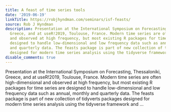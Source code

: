 ```yaml
---
title: A feast of time series tools
date: '2019-06-19'
linkTitle: https://robjhyndman.com/seminars/isf-feasts/
source: Rob J Hyndman
description: Presentation at the International Symposium on Forecasting, Thessaloniki,
  Greece, and at useR!2019, Toulouse, France. Modern time series are often high-dimensional
  and observed at high frequency, but most existing R packages for time series are
  designed to handle low-dimensional and low frequency data such as annual, monthly
  and quarterly data. The feasts package is part of new collection of tidyverts packages
  designed for modern time series analysis using the tidyverse framework and ...
disable_comments: true
---
```

Presentation at the International Symposium on Forecasting, Thessaloniki, Greece, and at useR!2019, Toulouse, France. Modern time series are often high-dimensional and observed at high frequency, but most existing R packages for time series are designed to handle low-dimensional and low frequency data such as annual, monthly and quarterly data. The feasts package is part of new collection of tidyverts packages designed for modern time series analysis using the tidyverse framework and ...